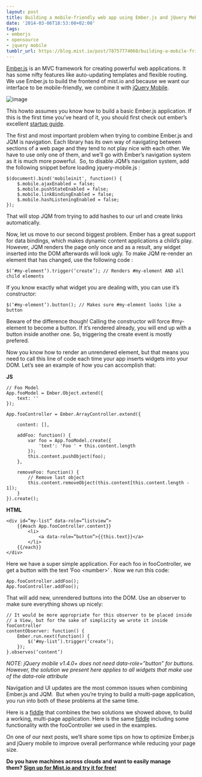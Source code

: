 ```yaml
---
layout: post
title: Building a mobile-friendly web app using Ember.js and jQuery Mobile
date: '2014-03-06T18:53:00+02:00'
tags:
- emberjs
- opensource
- jquery mobile
tumblr_url: https://blog.mist.io/post/78757774060/building-a-mobile-friendly-web-app-using-emberjs
---
```

[Ember.js](http://emberjs.com/) is an MVC framework for creating powerful web applications. It has some nifty features like auto-updating templates and flexible routing. We use Ember.js to build the frontend of mist.io and because we want our interface to be mobile-friendly, we combine it with [jQuery Mobile](http://jquerymobile.com/).

![image](/images/tumblr-images/tumblr_inline_n20yvbGg8m1rgqrs8.png)

This howto assumes you know how to build a basic Ember.js application. If this is the first time you’ve heard of it, you should first check out ember’s excellent&nbsp;[startup guide](http://emberjs.com/guides/getting-started/).

The first and most important problem when trying to combine Ember.js and JQM is navigation. Each library has its own way of navigating between sections of a web page and they tend to not play nice with each other. We have to use only one of them, and we’ll go with Ember’s navigation system as it is much more powerful. &nbsp;So, to disable JQM’s navigation system, add the following snippet before loading jquery-mobile.js :

    $(document).bind('mobileinit', function() {
        $.mobile.ajaxEnabled = false;
        $.mobile.pushStateEnabled = false;
        $.mobile.linkBindingEnabled = false;
        $.mobile.hashListeningEnabled = false;
    });

That will stop JQM from trying to add hashes to our url and create links automatically.

Now, let us move to our second biggest problem. Ember has a great support for data bindings, which makes dynamic content applications a child’s play. However, JQM renders the page only once and as a result, any widget inserted into the DOM afterwards will look ugly. To make JQM re-render an element that has changed, use the following code :

    $(‘#my-element’).trigger(‘create’); // Renders #my-element AND all child elements

If you know exactly what widget you are dealing with, you can use it’s constructor:

    $(‘#my-element’).button(); // Makes sure #my-element looks like a button

Beware of the difference though! Calling the constructor will force #my-element to become a button. If it’s rendered already, you will end up with a button inside another one. So, triggering the create event is mostly prefered.

Now you know how to render an unrendered element, but that means you need to call this line of code each time your app inserts widgets into your DOM. Let’s see an example of how you can accomplish that:

**JS**

    // Foo Model
    App.fooModel = Ember.Object.extend({
        text: ''
    });
    
    App.fooController = Ember.ArrayController.extend({
    
        content: [],
    
        addFoo: function() {
            var foo = App.fooModel.create({
                'text': 'Foo ' + this.content.length
            });
            this.content.pushObject(foo);
        },
    
        removeFoo: function() {
            // Remove last object
            this.content.removeObject(this.content[this.content.length - 1]);
        }
    }).create();

**HTML**

    <div id=”my-list” data-role=”listview”>
        {{#each App.fooController.content}}
            <li>
                <a data-role=”button”>{{this.text}}</a>
            </li>
        {{/each}}
    </div>

Here we have a super simple application. For each foo in fooController, we get a button with the text ‘Foo \<number\>’ . Now we run this code:

    App.fooController.addFoo();
    App.fooController.addFoo();

That will add new, unrendered buttons into the DOM. Use an observer to make sure everything shows up nicely:

    // It would be more appropriate for this observer to be placed inside
    // a View, but for the sake of simplicity we wrote it inside fooController
    contentObserver: function() {
        Ember.run.next(function() {
            $(‘#my-list’).trigger(‘create’);
        });
    }.observes(‘content’)

_NOTE: jQuery mobile v1.4.0+ does not need data-role=”button” for buttons. However, the solution we present here applies to all widgets that make use of the data-role attribute_

Navigation and UI updates are the most common issues when combining Ember.js and JQM. &nbsp;But when you’re trying to build a multi-page application, you run into both of these problems at the same time.   
  
Here is a [fiddle](http://jsfiddle.net/5Scqp/10/) that combines the two solutions we showed above, to build a working, multi-page application. Here is the same [fiddle](http://jsfiddle.net/5Scqp/11/) including some functionality with the fooController we used in the examples.

On one of our next posts, we’ll share some tips on how to optimize Ember.js and jQuery mobile to improve overall performance while reducing your page size.

**Do you have machines across clouds and want to easily manage them?&nbsp;[Sign up for Mist.io and try it for free!](https://mist.io/)**

